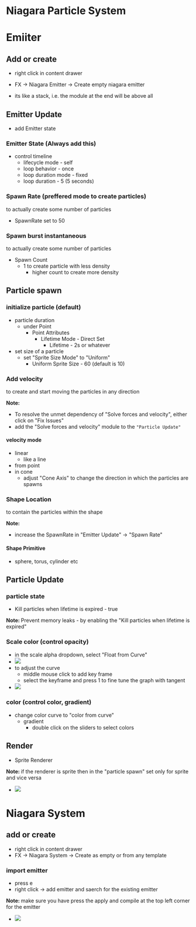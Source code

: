 # Niagara Particle System

# Emiiter

## Add or create

- right click in content drawer
- FX -> Niagara Emitter -> Create empty niagara emitter

- its like a stack, i.e. the module at the end will be above all

## Emitter Update

- add Emitter state

### Emitter State (Always add this)

- control timeline
  - lifecycle mode - self
  - loop behavior - once
  - loop duration mode - fixed
  - loop duration - 5 (5 seconds)

### Spawn Rate (preffered mode to create particles)

to actually create some number of particles

- SpawnRate set to 50

### Spawn burst instantaneous

to actually create some number of particles

- Spawn Count
  - 1 to create particle with less density
    - higher count to create more density

## Particle spawn

### initialize particle (default)

- particle duration
  - under Point
    - Point Attributes
      - Lifetime Mode - Direct Set
        - Lifetime - 2s or whatever
- set size of a particle
  - set "Sprite Size Mode" to "Uniform"
    - Uniform Sprite Size - 60 (default is 10)

### Add velocity

to create and start moving the particles in any direction

<b>Note: </b>

- To resolve the unmet dependency of "Solve forces and velocity", either click on "Fix Issues"
- add the "Solve forces and velocity" module to the `"Particle Update"`

#### velocity mode

- linear
  - like a line
- from point
- in cone
  - adjust "Cone Axis" to change the direction in which the particles are spawns

### Shape Location

to contain the particles within the shape

<b>Note: </b>

- increase the SpawnRate in "Emitter Update" -> "Spawn Rate"

#### Shape Primitive

- sphere, torus, cylinder etc

## Particle Update

### particle state

- Kill particles when lifetime is expired - true

<b>Note: </b> Prevent memory leaks - by enabling the "Kill particles when lifetime is expired"

### Scale color (control opacity)

- in the scale alpha dropdown, select "Float from Curve"
- <img src="./images/control-particle-color.png">
- to adjust the curve
  - middle mouse click to add key frame
  - select the keyframe and press 1 to fine tune the graph with tangent
- <img src="./images/particle-color-update.png">

### color (control color, gradient)

- change color curve to "color from curve"
  - gradient
    - double click on the sliders to select colors

## Render

- Sprite Renderer

<b>Note: </b> if the renderer is sprite then in the "particle spawn" set only for sprite and vice versa

- <img src="./images/emitter-renderer-and-particle-spawn.png">

# Niagara System

## add or create

- right click in content drawer
- FX -> Niagara System -> Create as empty or from any template

### import emitter

- press e
- right click -> add emitter and saerch for the existing emitter

<b>Note: </b> make sure you have press the apply and compile at the top left corner for the emitter

- <img src="./images/appy-emitter-button.png">
